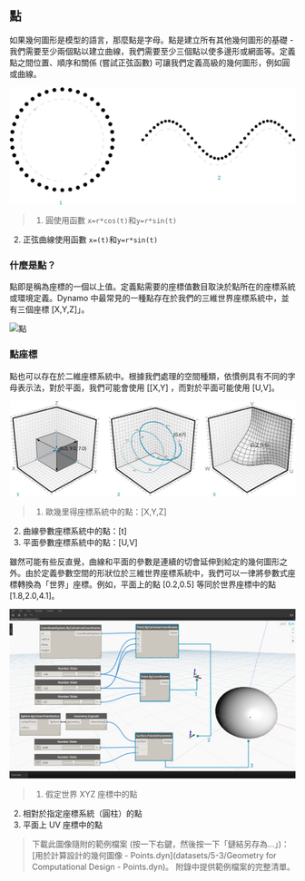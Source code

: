 

## 點

如果幾何圖形是模型的語言，那麼點是字母。點是建立所有其他幾何圖形的基礎 - 我們需要至少兩個點以建立曲線，我們需要至少三個點以使多邊形或網面等。定義點之間位置、順序和關係 (嘗試正弦函數) 可讓我們定義高級的幾何圖形，例如圓或曲線。

![點到曲線](images/5-3/PointsAsBuildingBlocks-1.jpg)

> 1. 圓使用函數 ```x=r*cos(t)```和```y=r*sin(t)```
2. 正弦曲線使用函數 ```x=(t)```和```y=r*sin(t)```

### 什麼是點？

點即是稱為座標的一個以上值。定義點需要的座標值數目取決於點所在的座標系統或環境定義。Dynamo 中最常見的一種點存在於我們的三維世界座標系統中，並有三個座標 [X,Y,Z]」。

![點](images/5-3/Point.jpg)

### 點座標

點也可以存在於二維座標系統中。根據我們處理的空間種類，依慣例具有不同的字母表示法，對於平面，我們可能會使用 [[X,Y] ，而對於平面可能使用 [U,V]。

![點座標](images/5-3/Coordinates.jpg)

> 1. 歐幾里得座標系統中的點：[X,Y,Z]
2. 曲線參數座標系統中的點：[t]
3. 平面參數座標系統中的點：[U,V]

雖然可能有些反直覺，曲線和平面的參數是連續的切會延伸到給定的幾何圖形之外。由於定義參數空間的形狀位於三維世界座標系統中，我們可以一律將參數式座標轉換為「世界」座標。例如，平面上的點 [0.2,0.5] 等同於世界座標中的點 [1.8,2.0,4.1]。

![Dynamo 中的點](images/5-3/Dynamo-Points.jpg)

> 1. 假定世界 XYZ 座標中的點
2. 相對於指定座標系統（圓柱）的點
3. 平面上 UV 座標中的點
> 下載此圖像隨附的範例檔案 (按一下右鍵，然後按一下「鏈結另存為...」)： [用於計算設計的幾何圖像 - Points.dyn](datasets/5-3/Geometry for Computational Design - Points.dyn)。 附錄中提供範例檔案的完整清單。

